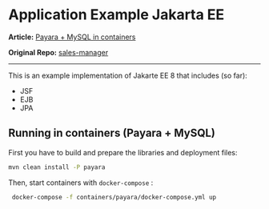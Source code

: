 # Application Example Jakarta EE

**Article:** [Payara + MySQL in containers](https://www.apuntesdejava.com/2022/02/payara-mysql-en-contenedores.html)

**Original Repo:** [sales-manager](https://bitbucket.org/apuntesdejava/sales-manager/src/develop/)

---

This is an example implementation of Jakarte EE 8 that includes (so far):

* JSF
* EJB
* JPA

## Running in containers (Payara + MySQL)

First you have to build and prepare the libraries and deployment files:

```sh
mvn clean install -P payara
```

Then, start containers with `docker-compose` :

```sh
 docker-compose -f containers/payara/docker-compose.yml up
 ```
